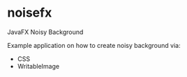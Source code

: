 # noisefx
JavaFX Noisy Background

Example application on how to create noisy background via:
* CSS
* WritableImage
